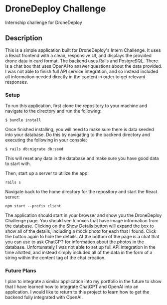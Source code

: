 # DroneDeploy Challenge

Internship challenge for DroneDeploy

## Description

This is a simple application built for DroneDeploy's Intern Challenge. It uses a React frontend with a clean, responsive UI, and displays the provided drone data in card format. The backend uses Rails and PostgreSQL. There is a chat box that uses OpenAI to answer questions about the data provided. I was not able to finish full API service integration, and so instead included all information needed directly in the content in order to get relevant responses.

### Setup

To run this application, first clone the repository to your machine and navigate to the directory and run the following:

```
$ bundle install
```

Once finished installing, you will need to make sure there is data seeded into your database. Do this by navigating to the backend directory and executing the following in your console:

```
$ rails db:migrate db:seed
```

This will reset any data in the database and make sure you have good data to start with.

Then, start up a server to utilize the app:

```
rails s
```

Navigate back to the home directory for the repository and start the React server:

```
npm start --prefix client
```

The application should start in your browser and show you the DroneDeploy Challenge page. You should see 5 boxes that have image information from the database. Clicking on the Show Details button will expand the box to show all of the details, including a mock photo for each that I found. Click the button again to hide the details. At the bottom of the page is a chat that you can use to ask ChatGPT for information about the photos in the database. Unfortunately I was not able to set up full API integration in the time allotted, and instead simply included all of the data in the form of a string within the content tag of the chat creation.

### Future Plans

I plan to integrate a similar application into my portfolio in the future to show that I have learned how to integrate ChatGPT and OpenAI into an application. I would like to return to this project to learn how to get the backend fully integrated with OpenAI.

